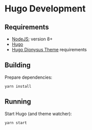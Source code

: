 # Hugo Development

## Requirements

* [NodeJS](https://nodejs.org/en/download/); version 8+
* [Hugo](https://gohugo.io/getting-started/installing/)
* [Hugo Dionysus Theme](https://github.com/jdillon/hugo-dionysus-theme) requirements

## Building

Prepare dependencies:

    yarn install

## Running

Start Hugo (and theme watcher):

    yarn start

